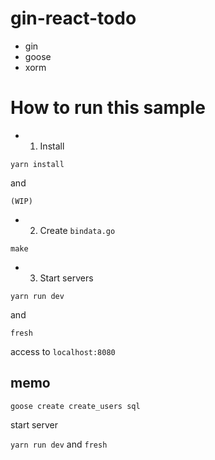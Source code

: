 # gin-react-todo

- gin
- goose
- xorm

# How to run this sample

- 1. Install

```
yarn install
```

and

```
(WIP)
```

- 2. Create `bindata.go`

```
make
```

- 3. Start servers

```
yarn run dev
```

and

```
fresh
```

access to `localhost:8080`

## memo

`goose create create_users sql`

start server

`yarn run dev` and `fresh`